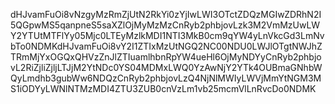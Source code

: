 dHJvamFuOi8vNzgyMzRmZjUtN2RkYi0zYjIwLWI3OTctZDQzMGIwZDRhN2I5QGpwMS5qanpneS5saXZlOjMyMzMzCnRyb2phbjovLzk3M2VmMzUwLWY2YTUtMTFlYy05Mjc0LTEyMzlkMDI1NTI3MkB0cm9qYW4yLnVkcGd3LmNvbTo0NDMKdHJvamFuOi8vY2I1ZTIxMzUtNGQ2NC00NDU0LWJlOTgtNWJhZTRmMjYxOGQxQHVzZnJlZTIuamlhbnRpYW4ueHl6OjMyNDYyCnRyb2phbjovL2RiZjliZjljLTJjM2YtNDc0YS04MDMxLWQ0YzAwNjY2YTk4OUBmaGNhbWQyLmdhb3gubWw6NDQzCnRyb2phbjovLzQ4NjNlMWIyLWVjMmYtNGM3MS1iODYyLWNlNTMzMDI4ZTU3ZUB0cnVzLm1vb25mcmVlLnRvcDo0NDMK